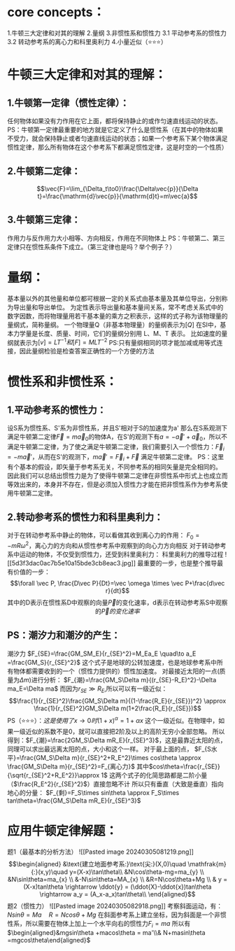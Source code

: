 # core concepts：
1.牛顿三大定律和对其的理解
2.量纲
3.非惯性系和惯性力
	3.1 平动参考系的惯性力
	3.2 转动参考系的离心力和科里奥利力
4.小量近似（⭐️⭐️⭐️）
# 牛顿三大定律和对其的理解：
## 1.牛顿第一定律（惯性定律）：
任何物体如果没有力作用在它上面，都将保持静止的或作匀速直线运动的状态。
PS：牛顿第一定律最重要的地方就是它定义了什么是惯性系（在其中的物体如果不受力，就会保持静止或者匀速直线运动的状态；如果一个参考系下某个物体满足惯性定律，那么所有物体在这个参考系下都满足惯性定律，这是时空的一个性质）
## 2.牛顿第二定律：
$$\vec{F}=\lim_{\Delta_t\to0}\frac{\Delta\vec{p}}{\Delta t}=\frac{\mathrm{d}\vec{p}}{\mathrm{d}t}=m\vec{a}$$
## 3.牛顿第三定律：
作用力与反作用力大小相等、方向相反，作用在不同物体上
PS：牛顿第二、第三定律只在惯性系条件下成立。（第三定律也是吗？举个例子？）

# 量纲：
基本量以外的其他量和单位都可根据一定的关系式由基本量及其单位导出，分别称为导出量和导出单位。
为定性表示导出量和基本量间关系，常不考虑关系式中的数字因数，而将物理量用若干基本量的乘方之积表示，这样的式子称为该物理量的量纲式，简称量纲。
一个物理量Q（非基本物理量）的量纲表示为$[Q]$ 
在SI中，基本力学量是长度、质量、时间，它们的量纲分别用 L、M、T 表示。
比如速度的量纲就表示为$[v]=LT^{-1}和 [F]=MLT^{-2}$ 
PS:只有量纲相同的项才能加减或用等式连接，因此量纲检验是检查答案正确性的一个方便的方法

# 惯性系和非惯性系：
## 1.平动参考系的惯性力：
设S系为惯性系、S'系为非惯性系，并且S'相对于S的加速度为a'
那么在S系观测下满足牛顿第二定律$\vec F=m\vec a_0$的物体A，在S'的观测下有$a=-\vec a'+\vec a_0$，所以不满足牛顿第二定律，为了使之满足牛顿第二定律，我们需要引入一个惯性力：$\vec F_i=-m\vec a'$，从而在S'的观测下，$m\vec a'=\vec F_i+\vec F$ 满足牛顿第二定律。
PS：这里有个基本的假设，即矢量于参考系无关，不同参考系的相同矢量是完全相同的。
因此我们可以总结出惯性力是为了使得牛顿第二定律在非惯性系中形式上也成立而等效出来的，本身并不存在，但是必须加入惯性力才能在把非惯性系作为参考系使用牛顿第二定律。
## 2.转动参考系的惯性力和科里奥利力：
对于在转动参考系中静止的物体，可以看做其收到离心力的作用：
$F_0=-mR\omega^2\text{，离心力的方向和从惯性参考系中观察到的向心力方向相反}$
对于转动参考系中运动的物体，不仅受到惯性力，还受到科里奥利力：
科里奥利力的推导过程
![[5d3f3dac0ac7b5e10a15bde3cb8eac3.jpg]]
最重要的一步，也是整个推导最有价值的一步：
$$\forall \vec P, \frac{D\vec P}{Dt}=\vec \omega \times \vec P+\frac{d\vec r}{dt}$$$$\text{其中的D表示在惯性系D中观察的向量}\vec P\text{的变化速率，d表示在转动参考系S中观察的}\vec P{的变化速率}$$

## PS：潮汐力和潮汐的产生：
潮汐力
$F_{SE}=\frac{GM_SM_E}{r_{SE}^2}=M_Ea_E \quad\to a_E =\frac{GM_S}{r_{SE}^2}$
这个式子是地球的公转加速度，也是地球参考系中所有物体都需要收到的一个（惯性力提供的）惯性加速度。
对最接近太阳的一点(质量为$\Delta m$)进行分析：
$F_{潮}=\frac{GM_S\Delta m}{(r_{SE}-R_E)^2}-\Delta ma_E=\Delta ma$
而因为$r_{SE} \gg R_E$,所以可以有一级近似：
$$\frac{1}{r_{SE}^2}\frac{GM_S\Delta m}{(1-\frac{R_E}{r_{SE}})^2} \approx \frac{1}{r_{SE}^2}GM_S\Delta m(1+2\frac{R_E}{r_{SE}})$$
PS（⭐️⭐️⭐️）：$这是使用了x\to 0时(1+x)^\alpha = 1+\alpha x$ 这个一级近似。在物理中，如果一级近似的系数不是0，就可以直接把2阶及以上的高阶无穷小全部忽略。
所以得到：$F_{潮}=\frac{2GM_S\Delta mR_E}{r_{SE}^3}$，这是最靠近太阳的点，同理可以求出最远离太阳的点，大小和这个一样。
对于最上面的点，
$F_{S水平}=\frac{GM_S\Delta m}{r_{SE}^2+R_E^2}\times cos\theta \approx \frac{GM_S\Delta m}{r_{SE}^2}=F_{离心力}$ 
其中$cos\theta=\frac{r_{SE}}{\sqrt{r_{SE}^2+R_E^2}}\approx 1$  这两个式子的化简思路都是二阶小量（$\frac{R_E^2}{r_{SE}^2}$）直接忽略不计
所以只有垂直（大致是垂直）指向地心的分量：
$F_{剩}=F_S\times sin\theta \approx F_S\times tan\theta=\frac{GM_S\Delta mR_E}{r_{SE}^3}$

# 应用牛顿定律解题：
题1（最基本的分析方法）
![[Pasted image 20240305081219.png]]
$$\begin{aligned}
&\text{建立地面参考系:}\text{尖:}(X,0)\quad \mathfrak{m}{:}(x,y)\quad y=(X-x)\tan\theta\\
&N\cos\theta-mg=ma_{y} \\
&N\sin\theta=ma_{x} \\
&-N\sin\theta=MA_{x} \\
&R=N\cos\theta+Mg \\
& y =(X-x)tan\theta \rightarrow \ddot{y} = (\ddot{X}-\ddot{x})tan\theta \rightarrow a_y = (A_x-a_x)tan\theta\\
\end{aligned}$$
题2（惯性力）
![[Pasted image 20240305082918.png]]
考察斜面运动，有：
$Nsin\theta =Ma \quad R=Ncos\theta +Mg$ 
在斜面参考系上建立坐标，因为斜面是一个非惯性系，所以需要在物体上加上一个水平向右的惯性力$F_i=ma$
所以有$\begin{aligned}&mgsin\theta +macos\theta = ma'\\& N+masin\theta =mgcos\theta\end{aligned}$
